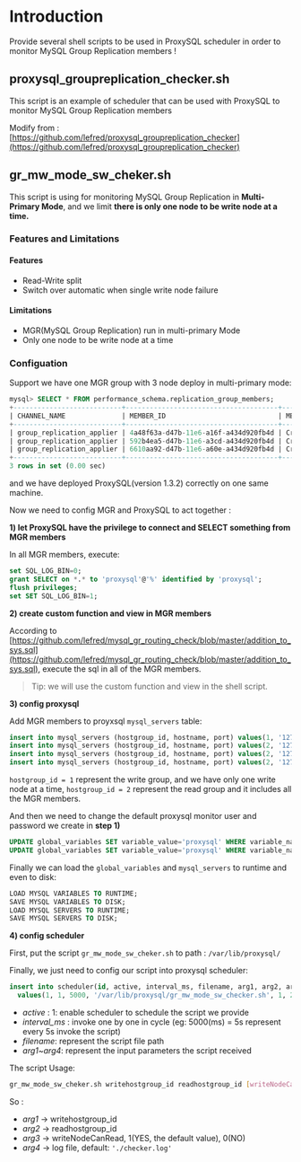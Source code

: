 # Introduction

Provide several shell scripts to be used in ProxySQL scheduler in order to monitor MySQL Group Replication members !

## proxysql_groupreplication_checker.sh

This script is an example of scheduler that can be used with ProxySQL to monitor MySQL Group Replication members

Modify from : [https://github.com/lefred/proxysql_groupreplication_checker](https://github.com/lefred/proxysql_groupreplication_checker)

## gr_mw_mode_sw_cheker.sh

This script is using for monitoring MySQL Group Replication in **Multi-Primary Mode**, and we limit **there is only one node to be write node at a time.**

### Features and Limitations

#### Features

- Read-Write split
- Switch over automatic when single write node failure

#### Limitations

- MGR(MySQL Group Replication) run in multi-primary Mode
- Only one node to be write node at a time

### Configuation

Support we have one MGR group with 3 node deploy in multi-primary mode:

```sql
mysql> SELECT * FROM performance_schema.replication_group_members;
+---------------------------+--------------------------------------+-------------+-------------+--------------+
| CHANNEL_NAME              | MEMBER_ID                            | MEMBER_HOST | MEMBER_PORT | MEMBER_STATE |
+---------------------------+--------------------------------------+-------------+-------------+--------------+
| group_replication_applier | 4a48f63a-d47b-11e6-a16f-a434d920fb4d | CrazyPig-PC |       24801 | ONLINE       |
| group_replication_applier | 592b4ea5-d47b-11e6-a3cd-a434d920fb4d | CrazyPig-PC |       24802 | ONLINE       |
| group_replication_applier | 6610aa92-d47b-11e6-a60e-a434d920fb4d | CrazyPig-PC |       24803 | ONLINE       |
+---------------------------+--------------------------------------+-------------+-------------+--------------+
3 rows in set (0.00 sec)
```

and we have deployed ProxySQL(version 1.3.2) correctly on one same machine.

Now we need to config MGR and ProxySQL to act together :

**1) let ProxySQL have the privilege to connect and SELECT something from MGR members**

In all MGR members, execute:

```sql
set SQL_LOG_BIN=0;
grant SELECT on *.* to 'proxysql'@'%' identified by 'proxysql';
flush privileges;
set SET SQL_LOG_BIN=1;
```

**2) create custom function and view in MGR members**

According to [https://github.com/lefred/mysql_gr_routing_check/blob/master/addition_to_sys.sql](https://github.com/lefred/mysql_gr_routing_check/blob/master/addition_to_sys.sql), execute the sql in all of the MGR members.

> Tip: we will use the custom function and view in the shell script.

**3) config proxysql**

Add MGR members to proyxsql `mysql_servers` table:

```sql
insert into mysql_servers (hostgroup_id, hostname, port) values(1, '127.0.0.1', 24801);
insert into mysql_servers (hostgroup_id, hostname, port) values(2, '127.0.0.1', 24801);
insert into mysql_servers (hostgroup_id, hostname, port) values(2, '127.0.0.1', 24802);
insert into mysql_servers (hostgroup_id, hostname, port) values(2, '127.0.0.1', 24803);
```

`hostgroup_id = 1` represent the write group, and we have only one write node at a time, `hostgroup_id = 2` represent the read group and it includes all the MGR members.

And then we need to change the default proxysql monitor user and password we create in **step 1)**

```sql
UPDATE global_variables SET variable_value='proxysql' WHERE variable_name='mysql-monitor_username';
UPDATE global_variables SET variable_value='proxysql' WHERE variable_name='mysql-monitor_password';
```

Finally we can load the `global_variables` and `mysql_servers` to runtime and even to disk:

```sql
LOAD MYSQL VARIABLES TO RUNTIME;
SAVE MYSQL VARIABLES TO DISK;
LOAD MYSQL SERVERS TO RUNTIME;
SAVE MYSQL SERVERS TO DISK;
```

**4) config scheduler**

First, put the script `gr_mw_mode_sw_cheker.sh` to path : `/var/lib/proxysql/`

Finally, we just need to config our script into proxysql scheduler:

```sql
insert into scheduler(id, active, interval_ms, filename, arg1, arg2, arg3, arg4)
  values(1, 1, 5000, '/var/lib/proxysql/gr_mw_mode_sw_checker.sh', 1, 2, 1, '/var/lib/proxysql/checker.log');
```

- *active* : 1: enable scheduler to schedule the script we provide
- *interval_ms* : invoke one by one in cycle (eg: 5000(ms) = 5s represent every 5s invoke the script)
- *filename*: represent the script file path
- *arg1~arg4*: represent the input parameters the script received

The script Usage:

```bash
gr_mw_mode_sw_cheker.sh writehostgroup_id readhostgroup_id [writeNodeCanRead] [log file]
```

 So :

 - *arg1* -> writehostgroup_id
 - *arg2* -> readhostgroup_id
 - *arg3* -> writeNodeCanRead, 1(YES, the default value), 0(NO)
 - *arg4* -> log file, default: `'./checker.log'`
